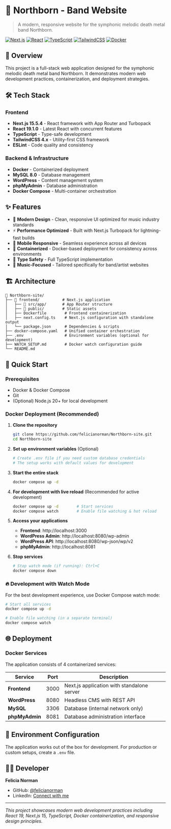# 🎸 Northborn - Band Website

> A modern, responsive website for the symphonic melodic death metal band Northborn.

[![Next.js](https://img.shields.io/badge/Next.js-15.5.4-black.svg)](https://nextjs.org/)
[![React](https://img.shields.io/badge/React-19.1.0-blue.svg)](https://reactjs.org/)
[![TypeScript](https://img.shields.io/badge/TypeScript-5.x-blue.svg)](https://www.typescriptlang.org/)
[![TailwindCSS](https://img.shields.io/badge/TailwindCSS-4.x-38B2AC.svg)](https://tailwindcss.com/)
[![Docker](https://img.shields.io/badge/Docker-Containerized-2496ED.svg)](https://www.docker.com/)

## 🚀 Overview

This project is a full-stack web application designed for the symphonic melodic death metal band Northborn. It demonstrates modern web development practices, containerization, and deployment strategies.

## 🛠️ Tech Stack

### Frontend
- **Next.js 15.5.4** - React framework with App Router and Turbopack
- **React 19.1.0** - Latest React with concurrent features
- **TypeScript** - Type-safe development
- **TailwindCSS 4.x** - Utility-first CSS framework
- **ESLint** - Code quality and consistency

### Backend & Infrastructure
- **Docker** - Containerized deployment
- **MySQL 8.0** - Database management
- **WordPress** - Content management system
- **phpMyAdmin** - Database administration
- **Docker Compose** - Multi-container orchestration

## ✨ Features

- 🎨 **Modern Design** - Clean, responsive UI optimized for music industry standards
- ⚡ **Performance Optimized** - Built with Next.js Turbopack for lightning-fast builds
- 📱 **Mobile Responsive** - Seamless experience across all devices
- 🐳 **Containerized** - Docker-based deployment for consistency across environments
- 🔧 **Type Safety** - Full TypeScript implementation
- 🎵 **Music-Focused** - Tailored specifically for band/artist websites

## 🏗️ Architecture

```
📁 Northborn-site/
├── 📁 frontend/          # Next.js application
│   ├── 📁 src/app/       # App Router structure
│   ├── 📁 public/        # Static assets
│   ├── Dockerfile        # Frontend containerization
│   ├── next.config.ts    # Next.js configuration with standalone output
│   └── package.json      # Dependencies & scripts
├── docker-compose.yaml   # Unified container orchestration
├── .env                  # Environment variables (optional for development)
├── WATCH_SETUP.md        # Docker watch configuration guide
└── README.md
```

## 🚀 Quick Start

### Prerequisites
- Docker & Docker Compose
- Git
- (Optional) Node.js 20+ for local development

### Docker Deployment (Recommended)

1. **Clone the repository**
   ```bash
   git clone https://github.com/felicianorman/Northborn-site.git
   cd Northborn-site
   ```

2. **Set up environment variables** (Optional)
   ```bash
   # Create .env file if you need custom database credentials
   # The setup works with default values for development
   ```

3. **Start the entire stack**
   ```bash
   docker compose up -d
   ```

4. **For development with live reload** (Recommended for active development)
   ```bash
   docker compose up -d        # Start services
   docker compose watch        # Enable file watching & hot reload
   ```

4. **Access your applications**
   - **Frontend**: http://localhost:3000
   - **WordPress Admin**: http://localhost:8080/wp-admin
   - **WordPress API**: http://localhost:8080/wp-json/wp/v2
   - **phpMyAdmin**: http://localhost:8081

5. **Stop services**
   ```bash
   # Stop watch mode (if running): Ctrl+C
   docker compose down
   ```

### 🔥 Development with Watch Mode

For the best development experience, use Docker Compose watch mode:

```bash
# Start all services
docker compose up -d

# Enable file watching (in a separate terminal)
docker compose watch
```
## 🌐 Deployment

### Docker Services
The application consists of 4 containerized services:

| Service | Port | Description |
|---------|------|-------------|
| **Frontend** | 3000 | Next.js application with standalone server |
| **WordPress** | 8080 | Headless CMS with REST API |
| **MySQL** | 3306 | Database (internal network only) |
| **phpMyAdmin** | 8081 | Database administration interface |


## 🔧 Environment Configuration

The application works out of the box for development. For production or custom setups, create a `.env` file.

## 👨‍💻 Developer

**Felicia Norman**
- GitHub: [@felicianorman](https://github.com/felicianorman)
- LinkedIn: [Connect with me](https://www.linkedin.com/in/felicia-norman)

---

*This project showcases modern web development practices including React 19, Next.js 15, TypeScript, Docker containerization, and responsive design principles.*
